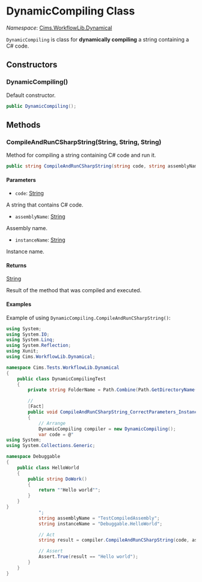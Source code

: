 # DynamicCompiling Class

*Namespace*: [Cims.WorkflowLib.Dynamical](Cims.WorkflowLib.Dynamical.md)

`DynamicCompiling` is class for **dynamically compiling** a string containing a C# code.

## Constructors 

### DynamicCompiling()

Default constructor.

```C#
public DynamicCompiling();
```

## Methods 

### CompileAndRunCSharpString(String, String, String)

Method for compiling a string containing C# code and run it.

```C#
public string CompileAndRunCSharpString(string code, string assemblyName, string instanceName);
```

#### Parameters 

- `code`: [String](https://learn.microsoft.com/en-us/dotnet/api/system.string)

A string that contains C# code.

- `assemblyName`: [String](https://learn.microsoft.com/en-us/dotnet/api/system.string)

Assembly name.

- `instanceName`: [String](https://learn.microsoft.com/en-us/dotnet/api/system.string)

Instance name.

#### Returns

[String](https://learn.microsoft.com/en-us/dotnet/api/system.string)

Result of the method that was compiled and executed.

#### Examples

Example of using `DynamicCompiling.CompileAndRunCSharpString()`: 

```C#
using System;
using System.IO;
using System.Linq;
using System.Reflection;
using Xunit;
using Cims.WorkflowLib.Dynamical; 

namespace Cims.Tests.WorkflowLib.Dynamical
{
    public class DynamicCompilingTest
    {
        private string FolderName = Path.Combine(Path.GetDirectoryName(Assembly.GetExecutingAssembly().Location), typeof(DynamicCompiling).ToString().Split('.').Last()); 

        // 
        [Fact]
        public void CompileAndRunCSharpString_CorrectParameters_InstanceCreated()
        {
            // Arrange 
            DynamicCompiling compiler = new DynamicCompiling(); 
            var code = @"
using System;
using System.Collections.Generic;

namespace Debuggable
{
    public class HelloWorld
    {
        public string DoWork()
        {
            return ""Hello world"";
        }
    }
}
            ";
            string assemblyName = "TestCompiledAssembly"; 
            string instanceName = "Debuggable.HelloWorld"; 

            // Act 
            string result = compiler.CompileAndRunCSharpString(code, assemblyName, instanceName); 

            // Assert 
            Assert.True(result == "Hello world"); 
        }
    }
}
```
